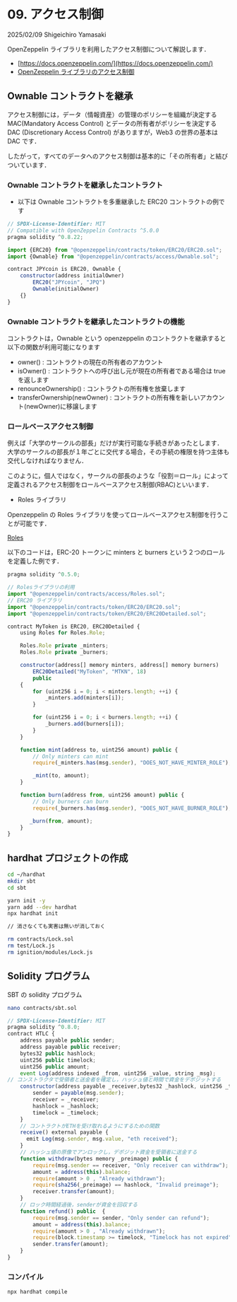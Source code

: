 # 09. アクセス制御

2025/02/09
Shigeichiro Yamasaki

 OpenZeppelin ライブラリを利用したアクセス制御について解説します．

* [https://docs.openzeppelin.com/](https://docs.openzeppelin.com/)
* [OpenZeppelin ライブラリのアクセス制御](https://docs.openzeppelin.com/contracts/2.x/access-control)

## Ownable コントラクトを継承

アクセス制御には，データ（情報資産）の管理のポリシーを組織が決定する MAC(Mandatory Access Control) とデータの所有者がポリシーを決定する DAC (Discretionary Access Control) がありますが，Web3 の世界の基本は DAC です．

したがって，すべてのデータへのアクセス制御は基本的に「その所有者」と結びついています．


### Ownable コントラクトを継承したコントラクト

* 以下は  Ownable コントラクトを多重継承した ERC20 コントラクトの例です

```js
// SPDX-License-Identifier: MIT
// Compatible with OpenZeppelin Contracts ^5.0.0
pragma solidity ^0.8.22;

import {ERC20} from "@openzeppelin/contracts/token/ERC20/ERC20.sol";
import {Ownable} from "@openzeppelin/contracts/access/Ownable.sol";

contract JPYcoin is ERC20, Ownable {
    constructor(address initialOwner)
        ERC20("JPYcoin", "JPQ")
        Ownable(initialOwner)
    {}
}

```

###  Ownable コントラクトを継承したコントラクトの機能

コントラクトは，Ownable という openzeppelin のコントラクトを継承すると以下の関数が利用可能になります

* owner() : コントラクトの現在の所有者のアカウント
* isOwner() : コントラクトへの呼び出し元が現在の所有者である場合は true を返します
* renounceOwnership() : コントラクトの所有権を放棄します
* transferOwnership(newOwner) : コントラクトの所有権を新しいアカウント(newOwner)に移譲します


### ロールベースアクセス制御

例えば「大学のサークルの部長」だけが実行可能な手続きがあったとします．
大学のサークルの部長が１年ごとに交代する場合，その手続の権限を持つ主体も交代しなければなりません．

このように，個人ではなく，サークルの部長のような「役割＝ロール」によって定義されるアクセス制御をロールベースアクセス制御(RBAC)といいます．

* Roles ライブラリ
  
Openzeppelin の Roles ライブラリを使ってロールベースアクセス制御を行うことが可能です．

[Roles](https://docs.openzeppelin.com/contracts/2.x/api/access#Roles)

以下のコードは，ERC-20 トークンに minters と burners という２つのロールを定義した例です．

```js
pragma solidity ^0.5.0;

// Rolesライブラリの利用
import "@openzeppelin/contracts/access/Roles.sol";
// ERC20 ライブラリ
import "@openzeppelin/contracts/token/ERC20/ERC20.sol";
import "@openzeppelin/contracts/token/ERC20/ERC20Detailed.sol";

contract MyToken is ERC20, ERC20Detailed {
    using Roles for Roles.Role;

    Roles.Role private _minters;
    Roles.Role private _burners;

    constructor(address[] memory minters, address[] memory burners)
        ERC20Detailed("MyToken", "MTKN", 18)
        public
    {
        for (uint256 i = 0; i < minters.length; ++i) {
            _minters.add(minters[i]);
        }

        for (uint256 i = 0; i < burners.length; ++i) {
            _burners.add(burners[i]);
        }
    }

    function mint(address to, uint256 amount) public {
        // Only minters can mint
        require(_minters.has(msg.sender), "DOES_NOT_HAVE_MINTER_ROLE");

        _mint(to, amount);
    }

    function burn(address from, uint256 amount) public {
        // Only burners can burn
        require(_burners.has(msg.sender), "DOES_NOT_HAVE_BURNER_ROLE");

       _burn(from, amount);
    }
}
```





## hardhat プロジェクトの作成

```bash
cd ~/hardhat
mkdir sbt
cd sbt
```

```bash
yarn init -y
yarn add --dev hardhat
npx hardhat init

// 消さなくても実害は無いが消しておく

rm contracts/Lock.sol
rm test/Lock.js
rm ignition/modules/Lock.js
```

## Solidity プログラム

SBT の solidity プログラム

```bash
nano contracts/sbt.sol
```

```js
// SPDX-License-Identifier: MIT
pragma solidity ^0.8.0;
contract HTLC {
    address payable public sender;
    address payable public receiver;
    bytes32 public hashlock;
    uint256 public timelock;
    uint256 public amount;
    event Log(address indexed _from, uint256 _value, string _msg);
// コンストラクタで受領者と送金者を確定し，ハッシュ値と時間で資金をデポジットする
    constructor(address payable _receiver,bytes32 _hashlock, uint256 _timelock) payable {
        sender = payable(msg.sender);
        receiver = _receiver;
        hashlock = _hashlock;
        timelock = _timelock;
    }
    // コントラクトがETHを受け取れるようにするための関数
    receive() external payable {
      emit Log(msg.sender, msg.value, "eth received");
    }
    // ハッシュ値の原像でアンロックし，デポジット資金を受領者に送金する
    function withdraw(bytes memory _preimage) public {
        require(msg.sender == receiver, "Only receiver can withdraw");
        amount = address(this).balance;
        require(amount > 0 , "Already withdrawn");
        require(sha256(_preimage) == hashlock, "Invalid preimage");
        receiver.transfer(amount);
    }
    // ロック時間経過後，senderが資金を回収する
    function refund() public  {
        require(msg.sender == sender, "Only sender can refund");
        amount = address(this).balance;
        require(amount > 0 , "Already withdrawn");
        require(block.timestamp >= timelock, "Timelock has not expired");
        sender.transfer(amount);
    }
}
```

###  コンパイル

```bash
npx hardhat compile
```

